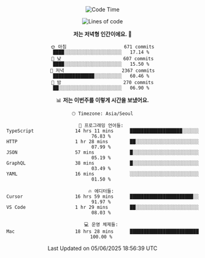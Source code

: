 <div align='center'>
 
<!--START_SECTION:waka-->
![Code Time](http://img.shields.io/badge/Code%20Time-4%2C410%20hrs%2035%20mins-blue)

![Lines of code](https://img.shields.io/badge/%EC%A0%80%EB%8A%94%20%EC%97%AC%ED%83%9C%EA%B9%8C%EC%A7%80%20-1.8%20million%20%EC%A4%84%EC%9D%98%20%EC%BD%94%EB%93%9C%EB%A5%BC%20%EC%9E%91%EC%84%B1%ED%96%88%EC%96%B4%EC%9A%94.-blue)

**저는 저녁형 인간이에요. 🦉** 

```text
🌞 아침                     671 commits         ████░░░░░░░░░░░░░░░░░░░░░   17.14 % 
🌆 낮　                     607 commits         ████░░░░░░░░░░░░░░░░░░░░░   15.50 % 
🌃 저녁                     2367 commits        ███████████████░░░░░░░░░░   60.46 % 
🌙 밤　                     270 commits         ██░░░░░░░░░░░░░░░░░░░░░░░   06.90 % 
```


📊 **저는 이번주를 이렇게 시간을 보냈어요.** 

```text
🕑︎ Timezone: Asia/Seoul

💬 프로그래밍 언어들: 
TypeScript               14 hrs 11 mins      ███████████████████░░░░░░   76.83 % 
HTTP                     1 hr 28 mins        ██░░░░░░░░░░░░░░░░░░░░░░░   07.99 % 
JSON                     57 mins             █░░░░░░░░░░░░░░░░░░░░░░░░   05.19 % 
GraphQL                  38 mins             █░░░░░░░░░░░░░░░░░░░░░░░░   03.49 % 
YAML                     16 mins             ░░░░░░░░░░░░░░░░░░░░░░░░░   01.50 % 

🔥 에디터들: 
Cursor                   16 hrs 59 mins      ███████████████████████░░   91.97 % 
VS Code                  1 hr 29 mins        ██░░░░░░░░░░░░░░░░░░░░░░░   08.03 % 

💻 운영 체제들: 
Mac                      18 hrs 28 mins      █████████████████████████   100.00 % 
```


 Last Updated on 05/06/2025 18:56:39 UTC
<!--END_SECTION:waka-->
 </div>
<!---
Emewjin/Emewjin is a ✨ special ✨ repository because its `README.md` (this file) appears on your GitHub profile.
You can click the Preview link to take a look at your changes.
--->
